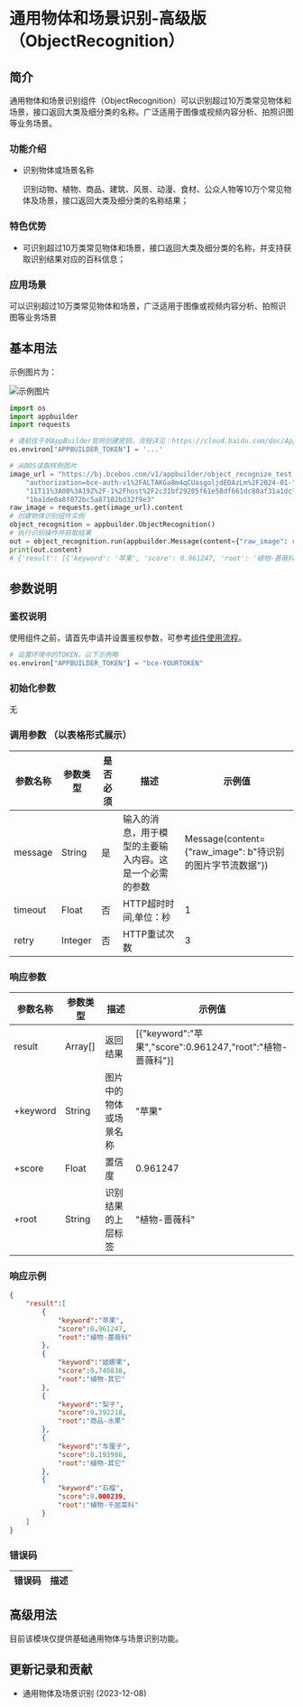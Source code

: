 # 通用物体和场景识别-高级版（ObjectRecognition）

## 简介
通用物体和场景识别组件（ObjectRecognition）可以识别超过10万类常见物体和场景，接口返回大类及细分类的名称。广泛适用于图像或视频内容分析、拍照识图等业务场景。
### 功能介绍
* 识别物体或场景名称

  识别动物、植物、商品、建筑、风景、动漫、食材、公众人物等10万个常见物体及场景，接口返回大类及细分类的名称结果；

### 特色优势
* 可识别超过10万类常见物体和场景，接口返回大类及细分类的名称，并支持获取识别结果对应的百科信息；

### 应用场景
可以识别超过10万类常见物体和场景，广泛适用于图像或视频内容分析、拍照识图等业务场景


## 基本用法

示例图片为：

![示例图片](https://bj.bcebos.com/v1/appbuilder/object_recognize_test.png?authorization=bce-auth-v1%2FALTAKGa8m4qCUasgoljdEDAzLm%2F2024-01-11T11%3A00%3A19Z%2F-1%2Fhost%2F2c31bf29205f61e58df661dc80af31a1dc1ba1de0a8f072bc5a87102bd32f9e3)



```python
import os
import appbuilder
import requests

# 请前往千帆AppBuilder官网创建密钥，流程详见：https://cloud.baidu.com/doc/AppBuilder/s/Olq6grrt6#1%E3%80%81%E5%88%9B%E5%BB%BA%E5%AF%86%E9%92%A5
os.environ["APPBUILDER_TOKEN"] = '...'

# 从BOS读取样例图片
image_url = "https://bj.bcebos.com/v1/appbuilder/object_recognize_test.png?"\
    "authorization=bce-auth-v1%2FALTAKGa8m4qCUasgoljdEDAzLm%2F2024-01-"\
    "11T11%3A00%3A19Z%2F-1%2Fhost%2F2c31bf29205f61e58df661dc80af31a1dc"\
    "1ba1de0a8f072bc5a87102bd32f9e3"
raw_image = requests.get(image_url).content
# 创建物体识别组件实例
object_recognition = appbuilder.ObjectRecognition()
# 执行识别操作并获取结果
out = object_recognition.run(appbuilder.Message(content={"raw_image": raw_image}))
print(out.content)
# {'result': [{'keyword': '苹果', 'score': 0.961247, 'root': '植物-蔷薇科'}, {'keyword': '姬娜果', 'score': 0.740838, 'root': '植物-其它'}, {'keyword': '梨子', 'score': 0.392218, 'root': '商品-水果'}, {'keyword': '车厘子', 'score': 0.193986, 'root': '植物-其它'}, {'keyword': '石榴', 'score': 0.000239, 'root': '植物-千屈菜科'}]}
```

## 参数说明

### 鉴权说明
使用组件之前，请首先申请并设置鉴权参数，可参考[组件使用流程](https://cloud.baidu.com/doc/AppBuilder/s/Olq6grrt6#1%E3%80%81%E5%88%9B%E5%BB%BA%E5%AF%86%E9%92%A5)。
```python
# 设置环境中的TOKEN，以下示例略
os.environ["APPBUILDER_TOKEN"] = "bce-YOURTOKEN"
```

### 初始化参数
无

### 调用参数 （以表格形式展示）
| 参数名称    | 参数类型    | 是否必须 | 描述                          | 示例值                                            |
|---------|---------|------|-----------------------------|------------------------------------------------|
| message | String  | 是    | 输入的消息，用于模型的主要输入内容。这是一个必需的参数 | Message(content={"raw_image": b"待识别的图片字节流数据"}) |
|timeout| Float   | 否    | HTTP超时时间,单位：秒               |1||
| retry   | Integer | 否    | HTTP重试次数                    | 3                                              |

### 响应参数
| 参数名称     | 参数类型    | 描述          | 示例值                                                 |
|----------|---------|-------------|-----------------------------------------------------|
| result   | Array[] | 返回结果        | [{"keyword":"苹果","score":0.961247,"root":"植物-蔷薇科"}] |
| +keyword | String  | 图片中的物体或场景名称 | "苹果"                                                |
| +score	  | Float   | 置信度         | 0.961247                                            |
| +root	   | String  | 识别结果的上层标签   | "植物-蔷薇科"                                            |


### 响应示例
```json
{
    "result":[
        {
            "keyword":"苹果",
            "score":0.961247,
            "root":"植物-蔷薇科"
        },
        {
            "keyword":"姬娜果",
            "score":0.740838,
            "root":"植物-其它"
        },
        {
            "keyword":"梨子",
            "score":0.392218,
            "root":"商品-水果"
        },
        {
            "keyword":"车厘子",
            "score":0.193986,
            "root":"植物-其它"
        },
        {
            "keyword":"石榴",
            "score":0.000239,
            "root":"植物-千屈菜科"
        }
    ]
}
```
### 错误码
| 错误码 | 描述 |
|-----|----|

## 高级用法
目前该模块仅提供基础通用物体与场景识别功能。

## 更新记录和贡献
* 通用物体及场景识别 (2023-12-08)
